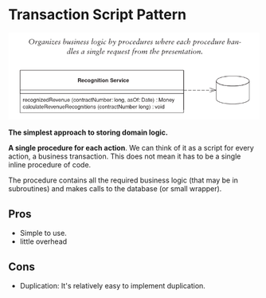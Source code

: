 # Transaction Script Pattern
![](assets/img.png)

**The simplest approach to storing domain logic.**

**A single procedure for each action**. We can think of it as a script for every action, a business transaction. This does
not mean it has to be a single inline procedure of code.

The procedure contains all the required business logic (that may be in subroutines) and makes calls to
the database (or small wrapper).

## Pros 
- Simple to use.
- little overhead

## Cons
- Duplication: It's relatively easy to implement duplication.